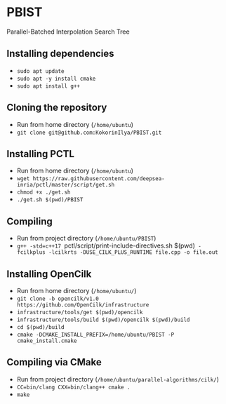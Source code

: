 # PBIST
Parallel-Batched Interpolation Search Tree

## Installing dependencies
* `sudo apt update`
* `sudo apt -y install cmake`
* `sudo apt install g++`

## Cloning the repository
* Run from home directory (`/home/ubuntu`)
* `git clone git@github.com:KokorinIlya/PBIST.git`

## Installing PCTL
* Run from home directory (`/home/ubuntu`)
* `wget https://raw.githubusercontent.com/deepsea-inria/pctl/master/script/get.sh`
* `chmod +x ./get.sh`
* `./get.sh $(pwd)/PBIST`

## Compiling
* Run from project directory (`/home/ubuntu/PBIST`)
* `g++ -std=c++17 `pctl/script/print-include-directives.sh $(pwd)` -fcilkplus -lcilkrts -DUSE_CILK_PLUS_RUNTIME file.cpp -o file.out`

## Installing OpenCilk

* Run from home directory (`/home/ubuntu/`)
* `git clone -b opencilk/v1.0 https://github.com/OpenCilk/infrastructure`
* `infrastructure/tools/get $(pwd)/opencilk`
* `infrastructure/tools/build $(pwd)/opencilk $(pwd)/build`
* `cd $(pwd)/build`
* `cmake -DCMAKE_INSTALL_PREFIX=/home/ubuntu/PBIST -P cmake_install.cmake`

## Compiling via CMake

* Run from project directory (`/home/ubuntu/parallel-algorithms/cilk/`)
* `CC=bin/clang CXX=bin/clang++ cmake .`
* `make`
